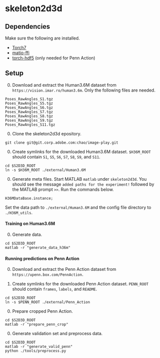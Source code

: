 # skeleton2d3d

## Dependencies

Make sure the following are installed.

- [Torch7](https://github.com/torch/distro)
- [matio-ffi](https://github.com/soumith/matio-ffi.torch)
- [torch-hdf5](https://github.com/deepmind/torch-hdf5) (only needed for Penn Action)

## Setup

0. Download and extract the Human3.6M dataset from `https://vision.imar.ro/human3.6m`. Only the following files are needed.
  ```Shell
  Poses_RawAngles_S1.tgz
  Poses_RawAngles_S5.tgz
  Poses_RawAngles_S6.tgz
  Poses_RawAngles_S7.tgz
  Poses_RawAngles_S8.tgz
  Poses_RawAngles_S9.tgz
  Poses_RawAngles_S11.tgz
  ```

0. Clone the skeleton2d3d epository.
  ```Shell
  git clone git@git.corp.adobe.com:chao/image-play.git
  ```

0. Create symlinks for the downloaded Human3.6M dataset. `$H36M_ROOT` should contain `S1`, `S5`, `S6`, `S7`, `S8`, `S9`, and `S11`.
  ```Shell
  cd $S2D3D_ROOT
  ln -s $H36M_ROOT ./external/Human3.6M
  ```

0. Generate meta files. Start MATLAB `matlab` under `skeleton2d3d`. You should see the message `added paths for the experiment!` followed by the MATLAB prompt `>>`. Run the commands below.
  ``` Shell
  H36MDataBase.instance;
  ```
  Set the data path to `./external/Human3.6M` and the config file directory to `./H36M_utils`.

#### Training on Human3.6M

0. Generate data.
  ```Shell
  cd $S2D3D_ROOT
  matlab -r "generate_data_h36m"
  ```

#### Running predictions on Penn Action

0. Download and extract the Penn Action dataset from `https://upenn.box.com/PennAction`.

0. Create symlinks for the downloaded Penn Action dataset. `PENN_ROOT` should contain `frames`, `labels`, and `README`.
  ```Shell
  cd $S2D3D_ROOT
  ln -s $PENN_ROOT ./external/Penn_Action
  ```

0. Prepare cropped Penn Action.
  ```Shell
  cd $S2D3D_ROOT
  matlab -r "prepare_penn_crop"
  ```

0. Generate validation set and preprocess data.
  ```Shell
  cd $S2D3D_ROOT
  matlab -r "generate_valid_penn"
  python ./tools/preprocess.py
  ```
